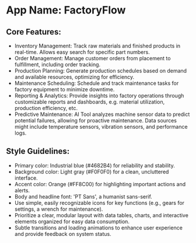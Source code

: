 # **App Name**: FactoryFlow

## Core Features:

- Inventory Management: Track raw materials and finished products in real-time. Allows easy search for specific part numbers.
- Order Management: Manage customer orders from placement to fulfillment, including order tracking.
- Production Planning: Generate production schedules based on demand and available resources, optimizing for efficiency.
- Maintenance Scheduling: Schedule and track maintenance tasks for factory equipment to minimize downtime.
- Reporting & Analytics: Provide insights into factory operations through customizable reports and dashboards, e.g. material utilization, production efficiency, etc.
- Predictive Maintenance: AI Tool analyzes machine sensor data to predict potential failures, allowing for proactive maintenance. Data sources might include temperature sensors, vibration sensors, and performance logs.

## Style Guidelines:

- Primary color: Industrial blue (#4682B4) for reliability and stability.
- Background color: Light gray (#F0F0F0) for a clean, uncluttered interface.
- Accent color: Orange (#FF8C00) for highlighting important actions and alerts.
- Body and headline font: 'PT Sans', a humanist sans-serif.
- Use simple, easily recognizable icons for key functions (e.g., gears for settings, a wrench for maintenance).
- Prioritize a clear, modular layout with data tables, charts, and interactive elements organized for easy data consumption.
- Subtle transitions and loading animations to enhance user experience and provide feedback on system status.
